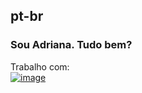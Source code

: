## **pt-br**

### Sou Adriana. Tudo bem?
Trabalho com:  
[![image](https://img.shields.io/badge/LinkedIn-0077B5?style=for-the-badge&logo=linkedin&logoColor=white)](https://www.linkedin.com/in/adriana-cotrim-94192a49/)